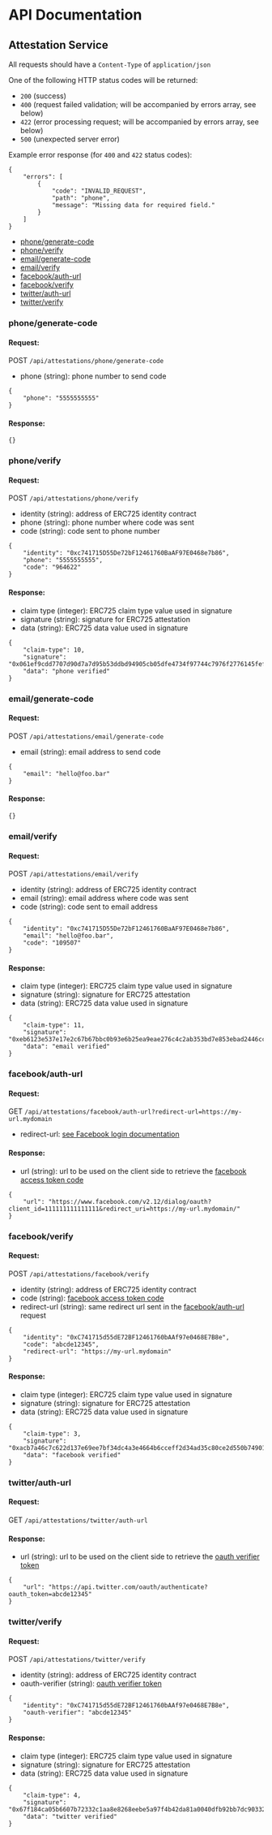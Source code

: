 # API Documentation

## Attestation Service

All requests should have a `Content-Type` of `application/json`

One of the following HTTP status codes will be returned:
- `200` (success)
- `400` (request failed validation; will be accompanied by errors array, see below)
- `422` (error processing request; will be accompanied by errors array, see below)
- `500` (unexpected server error)

Example error response (for `400` and `422` status codes):

```
{
    "errors": [
        {
            "code": "INVALID_REQUEST",
            "path": "phone",
            "message": "Missing data for required field."
        }
    ]
}
```

- [phone/generate-code](#phonegenerate-code)
- [phone/verify](#phoneverify)
- [email/generate-code](#emailgenerate-code)
- [email/verify](#emailverify)
- [facebook/auth-url](#facebookauth-url)
- [facebook/verify](#facebookverify)
- [twitter/auth-url](#twitterauth-url)
- [twitter/verify](#twitterverify)

### phone/generate-code

#### Request:

POST `/api/attestations/phone/generate-code`

- phone (string): phone number to send code

```
{
    "phone": "5555555555"
}
```

#### Response:

```
{}
```

### phone/verify

#### Request:

POST `/api/attestations/phone/verify`

- identity (string): address of ERC725 identity contract
- phone (string): phone number where code was sent
- code (string): code sent to phone number

```
{
    "identity": "0xc741715D55De72bF12461760BaAF97E0468e7b86",
    "phone": "5555555555",
    "code": "964622"
}
```

#### Response:

- claim type (integer): ERC725 claim type value used in signature
- signature (string): signature for ERC725 attestation
- data (string): ERC725 data value used in signature

```
{
    "claim-type": 10,
    "signature": "0x061ef9cdd7707d90d7a7d95b53ddbd94905cb05dfe4734f97744c7976f2776145fef298fd0e31afa43a103cd7f5b00e3b226b0d62e4c492d54bec02eb0c2a0901b",
    "data": "phone verified"
}
```

### email/generate-code

#### Request:

POST `/api/attestations/email/generate-code`

- email (string): email address to send code

```
{
    "email": "hello@foo.bar"
}
```

#### Response:

```
{}
```

### email/verify

#### Request:

POST `/api/attestations/email/verify`

- identity (string): address of ERC725 identity contract
- email (string): email address where code was sent
- code (string): code sent to email address

```
{
    "identity": "0xc741715D55De72bF12461760BaAF97E0468e7b86",
    "email": "hello@foo.bar",
    "code": "109507"
}
```

#### Response:

- claim type (integer): ERC725 claim type value used in signature
- signature (string): signature for ERC725 attestation
- data (string): ERC725 data value used in signature

```
{
    "claim-type": 11,
    "signature": "0xeb6123e537e17e2c67b67bbc0b93e6b25ea9eae276c4c2ab353bd7e853ebad2446cc7e91327f3737559d7a9a90fc88529a6b72b770a612f808ab0ba57a46866e1c",
    "data": "email verified"
}
```

### facebook/auth-url

#### Request:

GET `/api/attestations/facebook/auth-url?redirect-url=https://my-url.mydomain`

- redirect-url: [see Facebook login documentation](https://developers.facebook.com/docs/facebook-login/manually-build-a-login-flow)

#### Response:

- url (string): url to be used on the client side to retrieve the [facebook access token code](https://developers.facebook.com/docs/facebook-login/manually-build-a-login-flow)

```
{
    "url": "https://www.facebook.com/v2.12/dialog/oauth?client_id=111111111111111&redirect_uri=https://my-url.mydomain/"
}
```

### facebook/verify

#### Request:

POST `/api/attestations/facebook/verify`

- identity (string): address of ERC725 identity contract
- code (string): [facebook access token code](https://developers.facebook.com/docs/facebook-login/manually-build-a-login-flow)
- redirect-url (string): same redirect url sent in the [facebook/auth-url](#facebookauth-url) request

```
{
    "identity": "0xC741715d55dE72BF12461760bAAf97e0468E7B8e",
    "code": "abcde12345",
    "redirect-url": "https://my-url.mydomain"
}
```

#### Response:

- claim type (integer): ERC725 claim type value used in signature
- signature (string): signature for ERC725 attestation
- data (string): ERC725 data value used in signature

```
{
    "claim-type": 3,
    "signature": "0xacb7a46c7c622d137e69ee7bf34dc4a3e4664b6cceff2d34ad35c80ce2d550b749010237dc1098ff777d1c61fae06e24d9c7513bde6e61490f28130c9640aeeb1b",
    "data": "facebook verified"
}
```

### twitter/auth-url

#### Request:

GET `/api/attestations/twitter/auth-url`

#### Response:

- url (string): url to be used on the client side to retrieve the [oauth verifier token](https://dev.twitter.com/web/sign-in/implementing)

```
{
    "url": "https://api.twitter.com/oauth/authenticate?oauth_token=abcde12345"
}
```

### twitter/verify

#### Request:

POST `/api/attestations/twitter/verify`

- identity (string): address of ERC725 identity contract
- oauth-verifier (string): [oauth verifier token](https://dev.twitter.com/web/sign-in/implementing)

```
{
    "identity": "0xC741715d55dE72BF12461760bAAf97e0468E7B8e",
    "oauth-verifier": "abcde12345"
}
```

#### Response:

- claim type (integer): ERC725 claim type value used in signature
- signature (string): signature for ERC725 attestation
- data (string): ERC725 data value used in signature

```
{
    "claim-type": 4,
    "signature": "0x67f184ca05b6607b72332c1aa8e8268eebe5a97f4b42da81a0040dfb92bb7dc9033233e93059bffa3f3f7de3f8d08fe0717c7603e6216226bb03a7ec4cf198901b",
    "data": "twitter verified"
}
```
